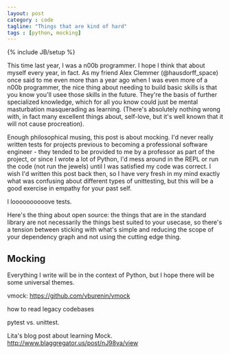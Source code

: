 ```yaml
---
layout: post
category : code
tagline: "Things that are kind of hard"
tags : [python, mocking]
---
```

{% include JB/setup %}

This time last year, I was a n00b programmer. I hope I think that about myself every year, in fact. As my friend Alex Clemmer (@hausdorff_space) once said to me even more than a year ago when I was even more of a n00b programmer, the nice thing about needing to build basic skills is that you know you'll usee those skills in the future. They're the basis of further specialized knowledge, which for all you know could just be mental masturbation masquerading as learning. (There's absolutely nothing wrong with, in fact many excellent things about, self-love, but it's well known that it will not cause procreation). 

Enough philosophical musing, this post is about mocking. I'd never really written tests for projects previous to becoming a professional software engineer - they tended to be provided to me by a professor as part of the project, or since I wrote a lot of Python, I'd mess around in the REPL or run the code (not run the jewels) until I was satisfied my code was correct. I wish I'd written this post back then, so I have very fresh in my mind exactly what was confusing about different types of unittesting, but this will be a good exercise in empathy for your past self.

I loooooooooove tests. 

Here's the thing about open source: the things that are in the standard library are not necessarily the things best suited to your usecase, so there's a tension between sticking with what's simple and reducing the scope of your dependency graph and not using the cutting edge thing.


Mocking 
-------
Everything I write will be in the context of Python, but I hope there will be some universal themes.

vmock: https://github.com/vburenin/vmock

how to read legacy codebases

pytest vs. unittest. 

Lita's blog post about learning Mock. http://www.blaggregator.us/post/nJ98va/view
